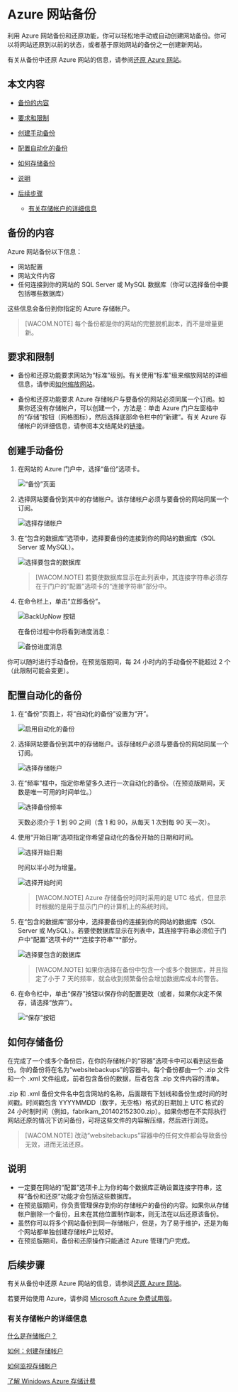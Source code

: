 <properties linkid="web-sites-backup" urlDisplayName="Azure Web Sites Backups" pageTitle="Azure Web Sites Backups" metaKeywords="Azure Web Sites, Backups" description="Learn how to create backups of your Azure web sites." metaCanonical="" services="web-sites" documentationCenter="" title="Azure Web Sites Backups" authors="timamm" solutions="" manager="paulettm" editor="mollybos" />

# Azure 网站备份

利用 Azure 网站备份和还原功能，你可以轻松地手动或自动创建网站备份。你可以将网站还原到以前的状态，或者基于原始网站的备份之一创建新网站。

有关从备份中还原 Azure 网站的信息，请参阅[还原 Azure 网站][还原 Azure 网站]。

## 本文内容

-   [备份的内容][备份的内容]
-   [要求和限制][要求和限制]
-   [创建手动备份][创建手动备份]
-   [配置自动化的备份][配置自动化的备份]
-   [如何存储备份][如何存储备份]
-   [说明][说明]
-   [后续步骤][后续步骤]

    -   [有关存储帐户的详细信息][有关存储帐户的详细信息]

<a name="whatsbackedup"></a>

## 备份的内容

Azure 网站备份以下信息：

-   网站配置
-   网站文件内容
-   任何连接到你的网站的 SQL Server 或 MySQL 数据库（你可以选择备份中要包括哪些数据库）

这些信息会备份到你指定的 Azure 存储帐户。

> [WACOM.NOTE] 每个备份都是你的网站的完整脱机副本，而不是增量更新。

<a name="requirements"></a>

## 要求和限制

-   备份和还原功能要求网站为“标准”级别。有关使用“标准”级来缩放网站的详细信息，请参阅[如何缩放网站][如何缩放网站]。

-   备份和还原功能要求 Azure 存储帐户与要备份的网站必须同属一个订阅。如果你还没有存储帐户，可以创建一个，方法是：单击 Azure 门户左窗格中的“存储”按钮（网格图标），然后选择底部命令栏中的“新建”。有关 Azure 存储帐户的详细信息，请参阅本文结尾处的[链接][有关存储帐户的详细信息]。

<a name="manualbackup"></a>

## 创建手动备份

1.  在网站的 Azure 门户中，选择“备份”选项卡。

    ![“备份”页面][“备份”页面]

2.  选择网站要备份到其中的存储帐户。该存储帐户必须与要备份的网站同属一个订阅。

    ![选择存储帐户][选择存储帐户]

3.  在“包含的数据库”选项中，选择要备份的连接到你的网站的数据库（SQL Server 或 MySQL）。

    ![选择要包含的数据库][选择要包含的数据库]

    > [WACOM.NOTE] 若要使数据库显示在此列表中，其连接字符串必须存在于门户的“配置”选项卡的“连接字符串”部分中。

4.  在命令栏上，单击“立即备份”。

    ![BackUpNow 按钮][BackUpNow 按钮]

    在备份过程中你将看到进度消息：

    ![备份进度消息][备份进度消息]

你可以随时进行手动备份。在预览版期间，每 24 小时内的手动备份不能超过 2 个（此限制可能会变更）。

<a name="automatedbackups"></a>

## 配置自动化的备份

1.  在“备份”页面上，将“自动化的备份”设置为“开”。

    ![启用自动化的备份][启用自动化的备份]

2.  选择网站要备份到其中的存储帐户。该存储帐户必须与要备份的网站同属一个订阅。

    ![选择存储帐户][选择存储帐户]

3.  在“频率”框中，指定你希望多久进行一次自动化的备份。（在预览版期间，天数是唯一可用的时间单位。）

    ![选择备份频率][选择备份频率]

    天数必须介于 1 到 90 之间（含 1 和 90，从每天 1 次到每 90 天一次）。

4.  使用“开始日期”选项指定你希望自动化的备份开始的日期和时间。

    ![选择开始日期][选择开始日期]

    时间以半小时为增量。

    ![选择开始时间][选择开始时间]

    > [WACOM.NOTE] Azure 存储备份时间时采用的是 UTC 格式，但显示时根据的是用于显示门户的计算机上的系统时间。

5.  在“包含的数据库”部分中，选择要备份的连接到你的网站的数据库（SQL Server 或 MySQL）。若要使数据库显示在列表中，其连接字符串必须位于门户中“配置”选项卡的**“连接字符串”**部分。

    ![选择要包含的数据库][选择要包含的数据库]

    > [WACOM.NOTE] 如果你选择在备份中包含一个或多个数据库，并且指定了小于 7 天的频率，就会收到频繁备份会增加数据库成本的警告。

6.  在命令栏中，单击“保存”按钮以保存你的配置更改（或者，如果你决定不保存，请选择“放弃”）。

    ![“保存”按钮][“保存”按钮]

<a name="aboutbackups"></a>

## 如何存储备份

在完成了一个或多个备份后，在你的存储帐户的“容器”选项卡中可以看到这些备份。你的备份将在名为“websitebackups”的容器中。每个备份都由一个 .zip 文件和一个 .xml 文件组成，前者包含备份的数据，后者包含 .zip 文件内容的清单。

.zip 和 .xml 备份文件名中包含网站的名称，后面跟有下划线和备份生成时间的时间戳。时间戳包含 YYYYMMDD（数字，无空格）格式的日期加上 UTC 格式的 24 小时制时间（例如，fabrikam\_201402152300.zip）。如果你想在不实际执行网站还原的情况下访问备份，可将这些文件的内容解压缩，然后进行浏览。

> [WACOM.NOTE] 改动“websitebackups”容器中的任何文件都会导致备份无效，进而无法还原。

<a name="notes"></a>

## 说明

-   一定要在网站的“配置”选项卡上为你的每个数据库正确设置连接字符串，这样“备份和还原”功能才会包括这些数据库。
-   在预览版期间，你负责管理保存到你的存储帐户的备份的内容。如果你从存储帐户删除一个备份，且未在其他位置制作副本，则无法在以后还原该备份。
-   虽然你可以将多个网站备份到同一存储帐户，但是，为了易于维护，还是为每个网站都单独创建存储帐户比较好。
-   在预览版期间，备份和还原操作只能通过 Azure 管理门户完成。

<a name="nextsteps"></a>

## 后续步骤

有关从备份中还原 Azure 网站的信息，请参阅[还原 Azure 网站][1]。

若要开始使用 Azure，请参阅 [Microsoft Azure 免费试用版][Microsoft Azure 免费试用版]。

<a name="moreaboutstorage"></a>

### 有关存储帐户的详细信息

[什么是存储帐户？][什么是存储帐户？]

[如何：创建存储帐户][如何：创建存储帐户]

[如何监视存储帐户][如何监视存储帐户]

[了解 Winidows Azure 存储计费][了解 Winidows Azure 存储计费]

<!-- IMAGES -->

  [还原 Azure 网站]: http://www.windowsazure.cn/zh-cn/documentation/articles/web-sites-restore/
  [备份的内容]: #whatsbackedup
  [要求和限制]: #requirements
  [创建手动备份]: #manualbackup
  [配置自动化的备份]: #automatedbackups
  [如何存储备份]: #aboutbackups
  [说明]: #notes
  [后续步骤]: #nextsteps
  [有关存储帐户的详细信息]: #moreaboutstorage
  [如何缩放网站]: http://www.windowsazure.com/zh-cn/documentation/articles/web-sites-scale/
  [“备份”页面]: ./media/web-sites-backup/01ChooseBackupsPage.png
  [选择存储帐户]: ./media/web-sites-backup/02ChooseStorageAccount.png
  [选择要包含的数据库]: ./media/web-sites-backup/03IncludedDatabases.png
  [BackUpNow 按钮]: ./media/web-sites-backup/04BackUpNow.png
  [备份进度消息]: ./media/web-sites-backup/05BackupProgress.png
  [启用自动化的备份]: ./media/web-sites-backup/06SetAutomatedBackupOn.png
  [选择备份频率]: ./media/web-sites-backup/07Frequency.png
  [选择开始日期]: ./media/web-sites-backup/08StartDate.png
  [选择开始时间]: ./media/web-sites-backup/09StartTime.png
  [“保存”按钮]: ./media/web-sites-backup/10SaveIcon.png
  [1]: http://www.windowsazure.com/zh-cn/documentation/articles/web-sites-restore/
  [Microsoft Azure 免费试用版]: http://azure.microsoft.com/en-us/pricing/free-trial/
  [什么是存储帐户？]: http://www.windowsazure.com/zh-cn/documentation/articles/storage-whatis-account/
  [如何：创建存储帐户]: http://www.windowsazure.com/zh-cn/documentation/articles/storage-create-storage-account/
  [如何监视存储帐户]: http://www.windowsazure.com/zh-cn/documentation/articles/storage-monitor-storage-account/
  [了解 Winidows Azure 存储计费]: http://blogs.msdn.com/b/windowsazurestorage/archive/2010/07/09/understanding-windows-azure-storage-billing-bandwidth-transactions-and-capacity.aspx
